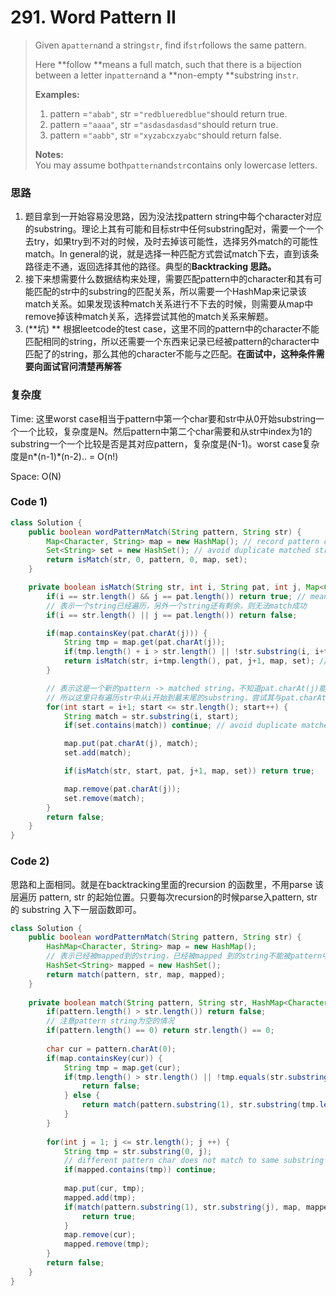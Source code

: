 # 291. Word Pattern II

> Given a`pattern`and a string`str`, find if`str`follows the same pattern.
>
> Here **follow **means a full match, such that there is a bijection between a letter in`pattern`and a **non-empty **substring in`str`.
>
> **Examples:**
>
> 1. pattern =`"abab"`, str =`"redblueredblue"`should return true.
> 2. pattern =`"aaaa"`, str =`"asdasdasdasd"`should return true.
> 3. pattern =`"aabb"`, str =`"xyzabcxzyabc"`should return false.
>
> **Notes:**  
> You may assume both`pattern`and`str`contains only lowercase letters.

### 思路

1. 题目拿到一开始容易没思路，因为没法找pattern string中每个character对应的substring。理论上其有可能和目标str中任何substring配对，需要一个一个去try，如果try到不对的时候，及时去掉该可能性，选择另外match的可能性match。In general的说，就是选择一种匹配方式尝试match下去，直到该条路径走不通，返回选择其他的路径。典型的**Backtracking 思路。**
2. 接下来想需要什么数据结构来处理，需要匹配pattern中的character和其有可能匹配的str中的substring的匹配关系，所以需要一个HashMap来记录该match关系。如果发现该种match关系进行不下去的时候，则需要从map中remove掉该种match关系，选择尝试其他的match关系来解题。
3. \(**坑\) ** 根据leetcode的test case，这里不同的pattern中的character不能匹配相同的string，所以还需要一个东西来记录已经被pattern的character中匹配了的string，那么其他的character不能与之匹配。**在面试中，这种条件需要向面试官问清楚再解答**

### 复杂度

Time: 这里worst case相当于pattern中第一个char要和str中从0开始substring一个一个比较，复杂度是N。然后pattern中第二个char需要和从str中index为1的substring一个一个比较是否是其对应pattern，复杂度是\(N-1\)。worst case复杂度是n\*\(n-1\)\*\(n-2\).. = O\(n!\)

Space: O\(N\)

### Code 1\)

```java
class Solution {
    public boolean wordPatternMatch(String pattern, String str) {
        Map<Character, String> map = new HashMap(); // record pattern char -> matched string
        Set<String> set = new HashSet(); // avoid duplicate matched string
        return isMatch(str, 0, pattern, 0, map, set);
    }

    private boolean isMatch(String str, int i, String pat, int j, Map<Character, String> map, Set<String> set) {
        if(i == str.length() && j == pat.length()) return true; // means perfectly matched
        // 表示一个string已经遍历，另外一个string还有剩余，则无法match成功
        if(i == str.length() || j == pat.length()) return false;

        if(map.containsKey(pat.charAt(j))) {
            String tmp = map.get(pat.charAt(j));
            if(tmp.length() + i > str.length() || !str.substring(i, i+tmp.length()).equals(tmp)) return false;
            return isMatch(str, i+tmp.length(), pat, j+1, map, set); // continue matching rest of string
        }

        // 表示这是一个新的pattern -> matched string，不知道pat.charAt(j)能和str中的什么substring match
        // 所以这里只有遍历str中从i开始到最末尾的substring，尝试其与pat.charAt(j)match，看能不能最后match成功
        for(int start = i+1; start <= str.length(); start++) {
            String match = str.substring(i, start);
            if(set.contains(match)) continue; // avoid duplicate matches

            map.put(pat.charAt(j), match);
            set.add(match);

            if(isMatch(str, start, pat, j+1, map, set)) return true;

            map.remove(pat.charAt(j));
            set.remove(match);
        }
        return false;
    }
}
```

### Code 2\)

思路和上面相同。就是在backtracking里面的recursion 的函数里，不用parse 该层遍历 pattern, str 的起始位置。只要每次recursion的时候parse入pattern, str的 substring 入下一层函数即可。

```java
class Solution {
    public boolean wordPatternMatch(String pattern, String str) {
        HashMap<Character, String> map = new HashMap();
        // 表示已经被mapped到的string，已经被mapped 到的string不能被pattern中不同的character map，即avoid duplicate mapping
        HashSet<String> mapped = new HashSet();
        return match(pattern, str, map, mapped);
    }
    
    private boolean match(String pattern, String str, HashMap<Character, String> map, HashSet<String> mapped) {
        if(pattern.length() > str.length()) return false;
        // 注意pattern string为空的情况
        if(pattern.length() == 0) return str.length() == 0;
        
        char cur = pattern.charAt(0);
        if(map.containsKey(cur)) {
            String tmp = map.get(cur);
            if(tmp.length() > str.length() || !tmp.equals(str.substring(0, tmp.length()))) {
                return false;
            } else {
                return match(pattern.substring(1), str.substring(tmp.length()), map, mapped);
            }
        }
        
        for(int j = 1; j <= str.length(); j ++) {
            String tmp = str.substring(0, j);
            // different pattern char does not match to same substring in str
            if(mapped.contains(tmp)) continue;
            
            map.put(cur, tmp);
            mapped.add(tmp);
            if(match(pattern.substring(1), str.substring(j), map, mapped)) {
                return true;
            }
            map.remove(cur);
            mapped.remove(tmp);
        }
        return false;
    }
}
```



